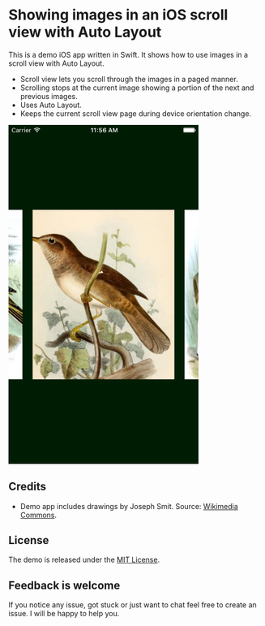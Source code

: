 # Showing images in an iOS scroll view with Auto Layout

This is a demo iOS app written in Swift. It shows how to use images in a scroll view with Auto Layout.

* Scroll view lets you scroll through the images in a paged manner.
* Scrolling stops at the current image showing a portion of the next and previous images.
* Uses Auto Layout.
* Keeps the current scroll view page during device orientation change.

<img src='https://raw.githubusercontent.com/evgenyneu/SneakPeekScroll/master/graphics/sneek_peek_scroll_view_screenshot_ios.png' alt='Sneak peek scroll view for iOS' width='375'>

## Credits

* Demo app includes drawings by Joseph Smit. Source: [Wikimedia Commons](http://commons.wikimedia.org/w/index.php?title=Category:Joseph_Smit&fileuntil=FuligulaNationiSmit.jpg#mw-category-media).

## License

The demo is released under the [MIT License](LICENSE).

## Feedback is welcome

If you notice any issue, got stuck or just want to chat feel free to create an issue. I will be happy to help you.
